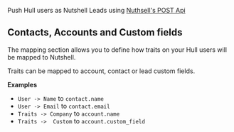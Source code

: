 Push Hull users as Nutshell Leads using [Nuthsell's POST Api](https://www.nutshell.com/api/http-post-api.html)

## Contacts, Accounts and Custom fields

The mapping section allows you to define how traits on your Hull users will be mapped to Nutshell.

Traits can be mapped to account, contact or lead custom fields. 

**Examples**

- `User -> Name` to `contact.name`
- `User -> Email` to `contact.email`
- `Traits -> Company` to `account.name`
- `Traits ->  Custom` to `account.custom_field`

